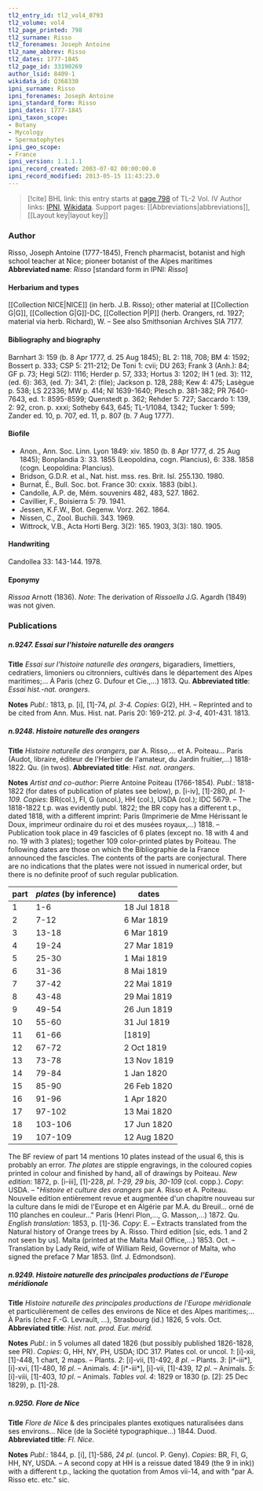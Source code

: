 ```yaml
---
tl2_entry_id: tl2_vol4_0793
tl2_volume: vol4
tl2_page_printed: 798
tl2_surname: Risso
tl2_forenames: Joseph Antoine
tl2_name_abbrev: Risso
tl2_dates: 1777-1845
tl2_page_id: 33190269
author_lsid: 8409-1
wikidata_id: Q368330
ipni_surname: Risso
ipni_forenames: Joseph Antoine
ipni_standard_form: Risso
ipni_dates: 1777-1845
ipni_taxon_scope: 
- Botany
- Mycology
- Spermatophytes
ipni_geo_scope: 
- France
ipni_version: 1.1.1.1
ipni_record_created: 2003-07-02 00:00:00.0
ipni_record_modified: 2013-05-15 11:43:23.0
---
```


> [!cite] BHL link: this entry starts at [page 798](https://www.biodiversitylibrary.org/page/33190269) of TL-2 Vol. IV
> Author links: [IPNI](https://www.ipni.org/a/8409-1), [Wikidata](https://www.wikidata.org/wiki/Q368330). Support pages: [[Abbreviations|abbreviations]], [[Layout key|layout key]]

### Author

Risso, Joseph Antoine (1777-1845), French pharmacist, botanist and high school teacher at Nice; pioneer botanist of the Alpes maritimes 
**Abbreviated name**: *Risso* \[standard form in IPNI: *Risso*\]

#### Herbarium and types

[[Collection NICE|NICE]] (in herb. J.B. Risso); other material at [[Collection G|G]], [[Collection G|G]]-DC, [[Collection P|P]] (herb. Orangers, rd. 1927; material via herb. Richard), W. – See also Smithsonian Archives SIA 7177.

#### Bibliography and biography

Barnhart 3: 159 (b. 8 Apr 1777, d. 25 Aug 1845); BL 2: 118, 708; BM 4: 1592; Bossert p. 333; CSP 5: 211-212; De Toni 1: cvii; DU 263; Frank 3 (Anh.): 84; GF p. 73; Hegi 5(2): 1116; Herder p. 57, 333; Hortus 3: 1202; IH 1 (ed. 3): 112, (ed. 6): 363, (ed. 7): 341, 2: (file); Jackson p. 128, 288; Kew 4: 475; Lasègue p. 538; LS 22336; MW p. 414; NI 1639-1640; Plesch p. 381-382; PR 7640-7643, ed. 1: 8595-8599; Quenstedt p. 362; Rehder 5: 727; Saccardo 1: 139, 2: 92, cron. p. xxxi; Sotheby 643, 645; TL-1/1084, 1342; Tucker 1: 599; Zander ed. 10, p. 707, ed. 11, p. 807 (b. 7 Aug 1777).

#### Biofile

- Anon., Ann. Soc. Linn. Lyon 1849: xiv. 1850 (b. 8 Apr 1777, d. 25 Aug 1845); Bonplandia 3: 33. 1855 (Leopoldina, cogn. Plancius), 6: 338. 1858 (cogn. Leopoldina: Plancius).
- Bridson, G.D.R. et al., Nat. hist. mss. res. Brit. Isl. 255.130. 1980.
- Burnat, É., Bull. Soc. bot. France 30: cxxix. 1883 (bibl.).
- Candolle, A.P. de, Mém. souvenirs 482, 483, 527. 1862.
- Cavillier, F., Boisierra 5: 79. 1941.
- Jessen, K.F.W., Bot. Gegenw. Vorz. 262. 1864.
- Nissen, C., Zool. Buchili. 343. 1969.
- Wittrock, V.B., Acta Horti Berg. 3(2): 165. 1903, 3(3): 180. 1905.

#### Handwriting

Candollea 33: 143-144. 1978.

#### Eponymy

*Rissoa* Arnott (1836). *Note*: The derivation of *Rissoella* J.G. Agardh (1849) was not given.

### Publications

##### n.9247. Essai sur l'histoire naturelle des orangers

**Title**
*Essai sur l'histoire naturelle des orangers*, bigaradiers, limettiers, cedratiers, limoniers ou citronniers, cultivés dans le département des Alpes maritimes;... À Paris (chez G. Dufour et Cie.,...) 1813. Qu.
**Abbreviated title**: *Essai hist.-nat. orangers*.

**Notes**
*Publ*.: 1813, p. \[i\], \[1\]-74, *pl. 3-4. Copies*: G(2), HH. – Reprinted and to be cited from Ann. Mus. Hist. nat. Paris 20: 169-212. *pl. 3-4*, 401-431. 1813.

##### n.9248. Histoire naturelle des orangers

**Title**
*Histoire naturelle des orangers*, par A. Risso,... et A. Poiteau... Paris (Audot, libraire, éditeur de l'Herbier de l'amateur, du Jardin fruitier,...) 1818-1822. Qu. (in twos).
**Abbreviated title**: *Hist. nat. orangers*.

**Notes**
*Artist and co-author*: Pierre Antoine Poiteau (1766-1854).
*Publ*.: 1818-1822 (for dates of publication of plates see below), p. \[i-iv\], \[1\]-280, *pl. 1-109. Copies*: BR(col.), FI, G (uncol.), HH (col.), USDA (col.); IDC 5679. – The 1818-1822 t.p. was evidently publ. 1822; the BR copy has a different t.p., dated 1818, with a different imprint: Paris (Imprimerie de Mme Hérissant le Doux, imprimeur ordinaire du roi et des musées royaux,...) 1818. – Publication took place in 49 fascicles of 6 plates (except no. 18 with 4 and no. 19 with 3 plates); together 109 color-printed plates by Poiteau. The following dates are those on which the Bibliographie de la France announced the fascicles. The contents of the parts are conjectural. There are no indications that the plates were not issued in numerical order, but there is no definite proof of such regular publication.

|part	|*plates* (by inference)	|dates	|
|---	|---	|---	|
|1	|1-6	|18 Jul 1818	
|2	|7-12	|6 Mar 1819	
|3	|13-18	|6 Mar 1819	
|4	|19-24	|27 Mar 1819	
|5	|25-30	|1 Mai 1819	
|6	|31-36	|8 Mai 1819	
|7	|37-42	|22 Mai 1819	
|8	|43-48	|29 Mai 1819	
|9	|49-54	|26 Jun 1819	
|10	|55-60	|31 Jul 1819|
|11	|61-66	|\[1819\]|
|12	|67-72	|2 Oct 1819|
|13	|73-78	|13 Nov 1819|
|14	|79-84	|1 Jan 1820|
|15	|85-90	|26 Feb 1820|
|16	|91-96	|1 Apr 1820|
|17	|97-102	|13 Mai 1820|
|18	|103-106	|17 Jun 1820|
|19	|107-109	|12 Aug 1820|

The BF review of part 14 mentions 10 plates instead of the usual 6, this is probably an error.
*The plates* are stipple engravings, in the coloured copies printed in colour and finished by hand, all of drawings by Poiteau.
*New edition*: 1872, p. \[i-iii\], \[1\]-228, *pl. 1-29, 29 bis, 30-109* (col. copp.). *Copy*: USDA. – "*Histoire et culture des orangers* par A. Risso et A. Poiteau. Nouvelle edition entièrement revue et augmentée d'un chapitre nouveau sur la culture dans le midi de l'Europe et en Algérie par M.A. du Breuil... orné de 110 planches en couleur..." Paris (Henri Plon,..., G. Masson,...) 1872. Qu.
*English translation*: 1853, p. \[1\]-36. *Copy*: E. – Extracts translated from the Natural history of Orange trees by A. Risso. Third edition \[sic, eds. 1 and 2 not seen by us\]. Malta (printed at the Malta Mail Office,...) 1853. Oct. – Translation by Lady Reid, wife of William Reid, Governor of Malta, who signed the preface 7 Mar 1853. (Inf. J. Edmondson).

##### n.9249. Histoire naturelle des principales productions de l'Europe méridionale

**Title**
*Histoire naturelle des principales productions de l'Europe méridionale* et particulièrement de celles des environs de Nice et des Alpes maritimes;... À Paris (chez F.-G. Levrault, ...), Strasbourg (id.) 1826, 5 vols. Oct.
**Abbreviated title**: *Hist. nat. prod. Eur. mérid.*

**Notes**
*Publ*.: in 5 volumes all dated 1826 (but possibly published 1826-1828, see PR). *Copies*: G, HH, NY, PH, USDA; IDC 317. Plates col. or uncol.
*1*: \[i\]-xii, \[1\]-448, 1 chart, 2 maps. – Plants.
*2*: \[i\]-vii, \[1\]-492, *8 pl*. – Plants.
*3*: \[i\*-iii\*\], \[i\]-xvi, \[1\]-480, *16 pl*. – Animals.
*4*: \[i\*-iii\*\], \[i\]-vii, \[1\]-439, *12 pl*. – Animals.
*5*: \[i\]-viii, \[1\]-403, *10 pl*. – Animals. *Tables vol. 4*: 1829 or 1830 (p. \[2\]: 25 Dec 1829), p. \[1\]-28.

##### n.9250. Flore de Nice

**Title**
*Flore de Nice* & des principales plantes exotiques naturalisées dans ses environs... Nice (de la Société typographique...) 1844. Duod.
**Abbreviated title**: *Fl. Nice*.

**Notes**
*Publ*.: 1844, p. \[i\], \[1\]-586, *24 pl*. (uncol. P. Geny). *Copies*: BR, FI, G, HH, NY, USDA. – A second copy at HH is a reissue dated 1849 (the 9 in ink)) with a different t.p., lacking the quotation from Amos vii-14, and with "par A. Risso etc. etc." sic.

